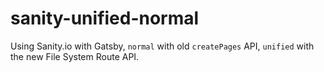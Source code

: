 # sanity-unified-normal

Using Sanity.io with Gatsby, `normal` with old `createPages` API, `unified` with the new File System Route API.